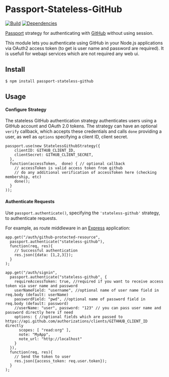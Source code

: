 # Passport-Stateless-GitHub

[![Build](https://travis-ci.org/avbel/passport-stateless-github.png)](https://travis-ci.org/avbel/passport-stateless-github)
[![Dependencies](https://david-dm.org/avbel/passport-stateless-github.png)](https://david-dm.org/avbel/passport-stateless-github)


[Passport](http://passportjs.org/) strategy for authenticating with [GitHub](https://github.com/)
without using session.

This module lets you authenticate using GitHub in your Node.js applications via OAuth2 access token (to get is user name and password are required).
It is usefull for webapi services which are not required any web ui.


## Install

    $ npm install passport-stateless-github

## Usage

#### Configure Strategy

The stateless GitHub authentication strategy authenticates users using a GitHub account
and OAuth 2.0 tokens.  The strategy can have an optional `verify` callback, which accepts
these credentials and calls `done` providing a user, as well as `options`
specifying a client ID, client secret.

    passport.use(new StatelessGithubStrategy({
        clientID: GITHUB_CLIENT_ID,
        clientSecret: GITHUB_CLIENT_SECRET,
      },
      function(accessToken,  done) { // optional callback
        // accessToken is valid access token from github
        // do any additional verification of accessToken here (checking membership, etc)
        done();
      }
    ));

#### Authenticate Requests

Use `passport.authenticate()`, specifying the `'stateless-github'` strategy, to
authenticate requests.

For example, as route middleware in an [Express](http://expressjs.com/)
application:

    app.get("/auth/github-protected-resource",
      passport.authenticate("stateless-github"),
      function(req, res){
        // Successful authentication
        res.json({data: [1,2,3]});
      }
    );

    app.get("/auth/signin",
      passport.authenticate("stateless-github", {
        requireAccessToken: true, //required if you want to receive access token via user name and password
        userNameField: "username", //optional name of user name field in req.body (default: userName)
        passwordField: "pwd", //optional name of password field in req.body (default: password)
        //userName: "user", password: "123" // you can pass user name and password directly here if need
        options: { //optional fields which are passed to https://api.github.com/authorizations/clients/GITHHUB_CLIENT_ID directly
          scopes: [ "read:org" ],
          note: "MyApp",
          note_url: "http://localhost"
        }
      }),
      function(req, res){
        // Send the token to user
        res.json({access_token: req.user.token});
      }
    );